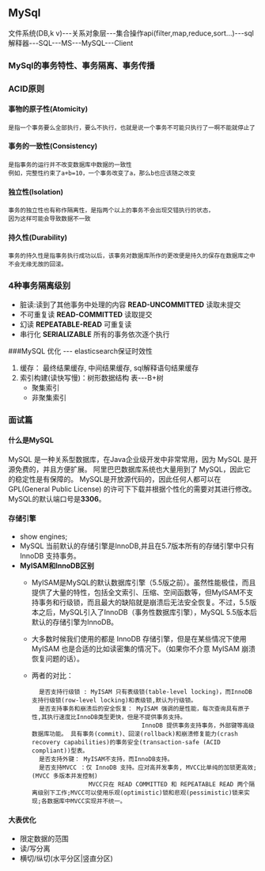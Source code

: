 ## MySql
文件系统(DB,k v)---关系对象层---集合操作api(filter,map,reduce,sort...)---sql解释器---SQL---MS---MySQL---Client


### MySql的事务特性、事务隔离、事务传播
### ACID原则
#### 事物的原子性(Atomicity)
    是指一个事务要么全部执行，要么不执行，也就是说一个事务不可能只执行了一啊不能就停止了

#### 事务的一致性(Consistency)
    是指事务的运行并不改变数据库中数据的一致性
    例如，完整性约束了a+b=10，一个事务改变了a，那么b也应该随之改变
    
#### 独立性(Isolation)
    事务的独立性也有称作隔离性，是指两个以上的事务不会出现交错执行的状态，
    因为这样可能会导致数据不一致
    
#### 持久性(Durability)
    事务的持久性是指事务执行成功以后，该事务对数据库所作的更改便是持久的保存在数据库之中
    不会无缘无故的回滚。
    
### 4种事务隔离级别
* 脏读:读到了其他事务中处理的内容 **READ-UNCOMMITTED** 读取未提交
* 不可重复读 **READ-COMMITTED**  读取提交
* 幻读     **REPEATABLE-READ**  可重复读
* 串行化 **SERIALIZABLE**  所有的事务依次逐个执行

###MySQL 优化 --- elasticsearch保证时效性
1. 缓存： 最终结果缓存, 中间结果缓存, sql解释语句结果缓存
2. 索引构建(读快写慢)：树形数据结构 表---B+树
    * 聚集索引
    * 非聚集索引
    
    
### 面试篇
#### 什么是MySQL 
MySQL 是一种关系型数据库，在Java企业级开发中非常常用，因为 MySQL 是开源免费的，并且方便扩展。
阿里巴巴数据库系统也大量用到了 MySQL，因此它的稳定性是有保障的。
MySQL是开放源代码的，因此任何人都可以在 GPL(General Public License) 的许可下下载并根据个性化的需要对其进行修改。
MySQL的默认端口号是**3306**。

#### 存储引擎
* show engines;
* MySQL 当前默认的存储引擎是InnoDB,并且在5.7版本所有的存储引擎中只有 InnoDB 支持事务。
* **MyISAM和InnoDB区别**
    * MyISAM是MySQL的默认数据库引擎（5.5版之前）。虽然性能极佳，而且提供了大量的特性，包括全文索引、压缩、空间函数等，但MyISAM不支持事务和行级锁，而且最大的缺陷就是崩溃后无法安全恢复。不过，5.5版本之后，MySQL引入了InnoDB（事务性数据库引擎），MySQL 5.5版本后默认的存储引擎为InnoDB。
    * 大多数时候我们使用的都是 InnoDB 存储引擎，但是在某些情况下使用 MyISAM 也是合适的比如读密集的情况下。（如果你不介意 MyISAM 崩溃恢复问题的话）。
    * 两者的对比： 

            是否支持行级锁 : MyISAM 只有表级锁(table-level locking)，而InnoDB 支持行级锁(row-level locking)和表级锁,默认为行级锁。
            是否支持事务和崩溃后的安全恢复： MyISAM 强调的是性能，每次查询具有原子性,其执行速度比InnoDB类型更快，但是不提供事务支持。
                                         InnoDB 提供事务支持事务，外部键等高级数据库功能。 具有事务(commit)、回滚(rollback)和崩溃修复能力(crash recovery capabilities)的事务安全(transaction-safe (ACID compliant))型表。
            是否支持外键： MyISAM不支持，而InnoDB支持。
            是否支持MVCC ：仅 InnoDB 支持。应对高并发事务, MVCC比单纯的加锁更高效;(MVCC 多版本并发控制)
                          MVCC只在 READ COMMITTED 和 REPEATABLE READ 两个隔离级别下工作;MVCC可以使用乐观(optimistic)锁和悲观(pessimistic)锁来实现;各数据库中MVCC实现并不统一。
                          
#### 大表优化
* 限定数据的范围
* 读/写分离
* 横切/纵切(水平分区|竖直分区)